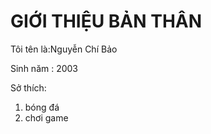 <!DOCTYPE html>
  <html>
       <head>
       <title>giới thiệu bản thân 
       </title>
      </head>
            <body>
            <h1>GIỚI THIỆU BẢN THÂN</h1> 
            <p>Tôi tên là:Nguyễn Chí Bảo</p>
            <p>Sinh năm : 2003</p>
             <p>Sở thích:</p> 
            <ol>
             <li>bóng đá</li> 
             <li>chơi game</li>
              </ol>
             </body>
 </html>
